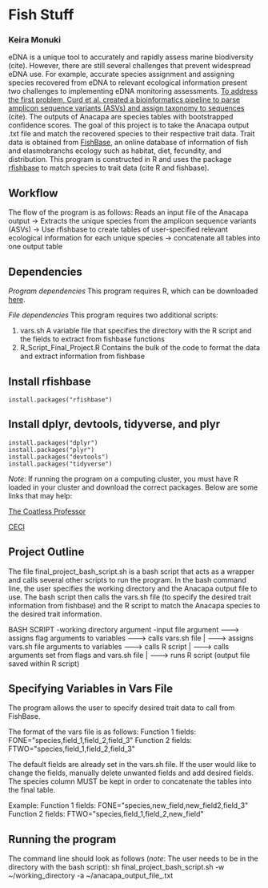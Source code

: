 # Fish Stuff
### Keira Monuki
eDNA is a unique tool to accurately and rapidly assess marine biodiversity (cite). However, there are still several challenges that prevent widespread eDNA use. For example, accurate species assignment and assigning species recovered from eDNA to  relevant ecological information present two challenges to implementing eDNA monitoring assessments. [To address the first problem, Curd et al. created a bioinformatics pipeline to parse amplicon sequence variants (ASVs) and assign taxonomy to sequences](https://github.com/limey-bean/Anacapa) (cite). The outputs of Anacapa are species tables with bootstrapped confidence scores. The goal of this project is to take the Anacapa output .txt file and match the recovered species to their respective trait data. Trait data is obtained from [FishBase](https://www.fishbase.se/search.php), an online database of information of fish and elasmobranchs ecology such as habitat, diet, fecundity, and distribution. This program is constructed in R and uses the package [rfishbase](https://cran.r-project.org/web/packages/rfishbase/rfishbase.pdf) to match species to trait data (cite R and fishbase).

## Workflow

The flow of the program is as follows:
Reads an input file of the Anacapa output -> Extracts the unique species from the amplicon sequence variants (ASVs) -> Use rfishbase to create tables of user-specified relevant ecological information for each unique species -> concatenate all tables into one output table

## Dependencies

*Program dependencies*
This program requires R, which can be downloaded [here](https://www.r-project.org/).  

*File dependencies*
This program requires two additional scripts:
1. vars.sh
A variable file that specifies the directory with the R script and the fields to extract from fishbase functions
2. R_Script_Final_Project.R
Contains the bulk of the code to format the data and extract information from fishbase

## Install rfishbase

``` {r}
install.packages("rfishbase")
```
## Install dplyr, devtools, tidyverse, and plyr

```{r}
install.packages("dplyr")
install.packages("plyr")
install.packages("devtools")
install.packages("tidyverse")
```
*Note*: If running the program on a computing cluster, you must have R loaded in your cluster and download the correct packages. Below are some links that may help:

[The Coatless Professor](https://thecoatlessprofessor.com/programming/working-with-r-on-a-cluster/)

[CECI](https://support.ceci-hpc.be/doc/_contents/Software/R/r_packages.html)

## Project Outline

The file final_project_bash_script.sh is a bash script that acts as a wrapper and calls several other scripts to run the program. In the bash command line, the user specifies the working directory and the Anacapa output file to use. The bash script then calls the vars.sh file (to specify the desired trait information from fishbase) and the R script to match the Anacapa species to the desired trait information.

BASH SCRIPT -working directory argument -input file argument
---> assigns flag arguments to variables
---> calls vars.sh file
  |
  ---> assigns vars.sh file arguments to variables
---> calls R script
  |
  ---> calls arguments set from flags and vars.sh file
  |
  ---> runs R script (output file saved within R script)

## Specifying Variables in Vars File

The program allows the user to specify desired trait data to call from FishBase.

The format of the vars file is as follows:
Function 1 fields:
FONE="species,field_1,field_2,field_3"
Function 2 fields:
FTWO="species,field_1,field_2,field_3"

The default fields are already set in the vars.sh file. If the user would like to change the fields, manually delete unwanted fields and add desired fields. The species column MUST be kept in order to concatenate the tables into the final table.

Example:
Function 1 fields:
FONE="species,new_field,new_field2,field_3"
Function 2 fields:
FTWO="species,field_1,field_2,new_field"

## Running the program

The command line should look as follows (*note*: The user needs to be in the directory with the bash script):
sh final_project_bash_script.sh -w ~/working_directory -a ~/anacapa_output_file_.txt
